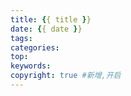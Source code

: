 ```yaml
---
title: {{ title }}
date: {{ date }}
tags:
categories:
top:
keywords:
copyright: true #新增,开启
---
```

